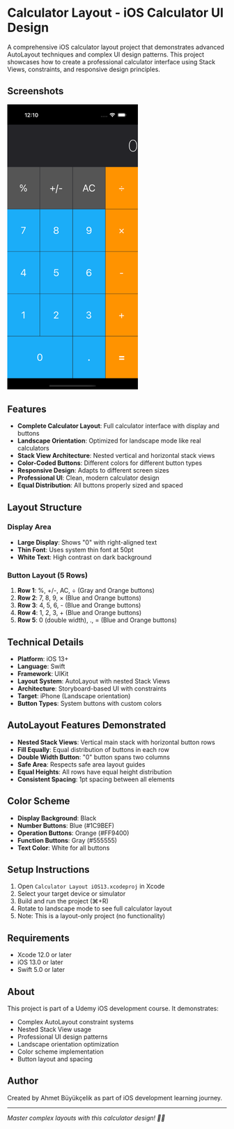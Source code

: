 # Calculator Layout - iOS Calculator UI Design

A comprehensive iOS calculator layout project that demonstrates advanced AutoLayout techniques and complex UI design patterns. This project showcases how to create a professional calculator interface using Stack Views, constraints, and responsive design principles.

## Screenshots

<img src="./Screenshot.png" width="300" alt="App Screenshot">

## Features

- **Complete Calculator Layout**: Full calculator interface with display and buttons
- **Landscape Orientation**: Optimized for landscape mode like real calculators
- **Stack View Architecture**: Nested vertical and horizontal stack views
- **Color-Coded Buttons**: Different colors for different button types
- **Responsive Design**: Adapts to different screen sizes
- **Professional UI**: Clean, modern calculator design
- **Equal Distribution**: All buttons properly sized and spaced

## Layout Structure

### Display Area
- **Large Display**: Shows "0" with right-aligned text
- **Thin Font**: Uses system thin font at 50pt
- **White Text**: High contrast on dark background

### Button Layout (5 Rows)
1. **Row 1**: %, +/-, AC, ÷ (Gray and Orange buttons)
2. **Row 2**: 7, 8, 9, × (Blue and Orange buttons)
3. **Row 3**: 4, 5, 6, - (Blue and Orange buttons)
4. **Row 4**: 1, 2, 3, + (Blue and Orange buttons)
5. **Row 5**: 0 (double width), ., = (Blue and Orange buttons)

## Technical Details

- **Platform**: iOS 13+
- **Language**: Swift
- **Framework**: UIKit
- **Layout System**: AutoLayout with nested Stack Views
- **Architecture**: Storyboard-based UI with constraints
- **Target**: iPhone (Landscape orientation)
- **Button Types**: System buttons with custom colors

## AutoLayout Features Demonstrated

- **Nested Stack Views**: Vertical main stack with horizontal button rows
- **Fill Equally**: Equal distribution of buttons in each row
- **Double Width Button**: "0" button spans two columns
- **Safe Area**: Respects safe area layout guides
- **Equal Heights**: All rows have equal height distribution
- **Consistent Spacing**: 1pt spacing between all elements

## Color Scheme

- **Display Background**: Black
- **Number Buttons**: Blue (#1C9BEF)
- **Operation Buttons**: Orange (#FF9400)
- **Function Buttons**: Gray (#555555)
- **Text Color**: White for all buttons


## Setup Instructions

1. Open `Calculator Layout iOS13.xcodeproj` in Xcode
2. Select your target device or simulator
3. Build and run the project (⌘+R)
4. Rotate to landscape mode to see full calculator layout
5. Note: This is a layout-only project (no functionality)

## Requirements

- Xcode 12.0 or later
- iOS 13.0 or later
- Swift 5.0 or later

## About

This project is part of a Udemy iOS development course. It demonstrates:
- Complex AutoLayout constraint systems
- Nested Stack View usage
- Professional UI design patterns
- Landscape orientation optimization
- Color scheme implementation
- Button layout and spacing

## Author

Created by Ahmet Büyükçelik as part of iOS development learning journey.

---

*Master complex layouts with this calculator design! 🧮📱*
